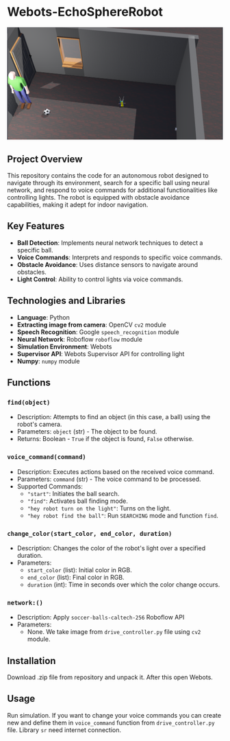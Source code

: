   
# Webots-EchoSphereRobot

![My Project Image](/image/webots.png)

## Project Overview
This repository contains the code for an autonomous robot designed to navigate through its environment, search for a specific ball using neural network, and respond to voice commands for additional functionalities like controlling lights. The robot is equipped with obstacle avoidance capabilities, making it adept for indoor navigation.

## Key Features
- **Ball Detection**: Implements neural network techniques to detect a specific ball.
- **Voice Commands**: Interprets and responds to specific voice commands.
- **Obstacle Avoidance**: Uses distance sensors to navigate around obstacles.
- **Light Control**: Ability to control lights via voice commands.

## Technologies and Libraries
- **Language**: Python
- **Extracting image from camera**: OpenCV `cv2` module
- **Speech Recognition**: Google `speech_recognition` module
- **Neural Network**: Roboflow `roboflow` module
- **Simulation Environment**: Webots
- **Supervisor API**: Webots Supervisor API for controlling light
- **Numpy**: `numpy` module

## Functions

### `find(object)`
- Description: Attempts to find an object (in this case, a ball) using the robot's camera.
- Parameters: `object` (str) - The object to be found.
- Returns: Boolean - `True` if the object is found, `False` otherwise.

### `voice_command(command)`
- Description: Executes actions based on the received voice command.
- Parameters: `command` (str) - The voice command to be processed.
- Supported Commands: 
  - `"start"`: Initiates the ball search.
  - `"find"`: Activates ball finding mode.
  - `"hey robot turn on the light"`: Turns on the light.
  - `"hey robot find the ball"`: Run `SEARCHING` mode and function `find`.

### `change_color(start_color, end_color, duration)`
- Description: Changes the color of the robot's light over a specified duration.
- Parameters: 
  - `start_color` (list): Initial color in RGB.
  - `end_color` (list): Final color in RGB.
  - `duration` (int): Time in seconds over which the color change occurs.

### `network:()`
- Description: Apply `soccer-balls-caltech-256` Roboflow API
- Parameters: 
	- None. We take image from `drive_controller.py` file using `cv2` module. 

## Installation
Download .zip file from repository and unpack it. After this open Webots.

## Usage
Run simulation. If you want to change your voice commands you can create new and define them in `voice_command` function from `drive_controller.py` file. Library `sr` need internet connection.
